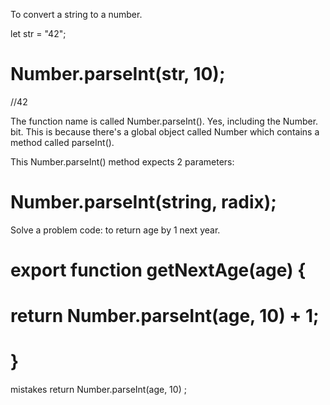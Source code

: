 To convert a string to a number.

let str = "42";
 # Number.parseInt(str, 10); 
//42

The function name is called Number.parseInt(). Yes, including the Number. bit. This is because there's a global object called Number which contains a method called parseInt().

This Number.parseInt() method expects 2 parameters:

# Number.parseInt(string, radix);

Solve a problem code: to return age by 1 next year.

# export function getNextAge(age) {
# return Number.parseInt(age, 10) + 1;
# }

mistakes return Number.parseInt(age, 10) ;